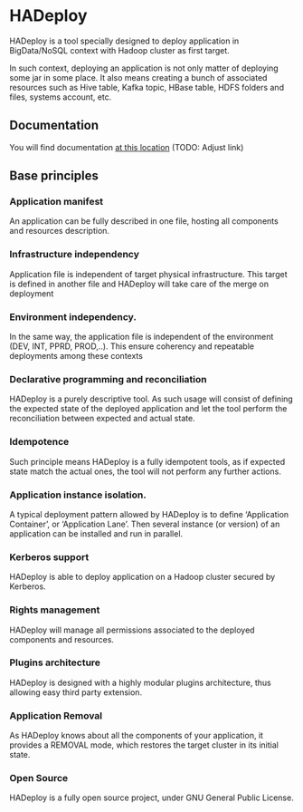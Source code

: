 # HADeploy

HADeploy is a tool specially designed to deploy application in BigData/NoSQL context with Hadoop cluster as first target.

In such context, deploying an application is not only matter of deploying some jar in some place. It also means creating a bunch of associated resources such as Hive table, Kafka topic, HBase table, HDFS folders and files, systems account, etc.

## Documentation

You will find documentation [at this location](https://github.com/BROADSoftware/hadeploy/blob/master/docs/hadeploy.pdf) (TODO: Adjust link)

## Base principles

### Application manifest

An application can be fully described in one file, hosting all components and resources description.

### Infrastructure independency

Application file is independent of target physical infrastructure. This target is defined in another file and HADeploy will take care of the merge on deployment

### Environment independency.

In the same way, the application file is independent of the environment (DEV, INT, PPRD, PROD,..). This ensure coherency and repeatable deployments among these contexts

### Declarative programming and reconciliation

HADeploy is a purely descriptive tool. As such usage will consist of defining the expected state of the deployed application and let the tool perform the reconciliation between expected and actual state.

### Idempotence

Such principle means HADeploy is a fully idempotent tools, as if expected state match the actual ones, the tool will not perform any further actions.

### Application instance isolation.

A typical deployment pattern allowed by HADeploy is to define ‘Application Container’, or ‘Application Lane’. Then several instance (or version) of an application can be installed and run in parallel.

### Kerberos support

HADeploy is able to deploy application on a Hadoop cluster secured by Kerberos. 

### Rights management

HADeploy will manage all permissions associated to the deployed components and resources.

### Plugins architecture

HADeploy is designed with a highly modular plugins architecture, thus allowing easy third party extension.

### Application Removal

As HADeploy knows about all the components of your application, it provides a REMOVAL mode, which restores the target cluster in its initial state.

### Open Source

HADeploy is a fully open source project, under GNU General Public License.

